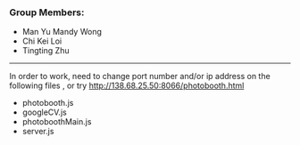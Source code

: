 
### Group Members:
- Man Yu Mandy Wong
- Chi Kei Loi
- Tingting Zhu

------------
In order to work, need to change port number and/or ip address on the following files , 
or try http://138.68.25.50:8066/photobooth.html
   * photobooth.js
   * googleCV.js
   * photoboothMain.js
   * server.js
  


